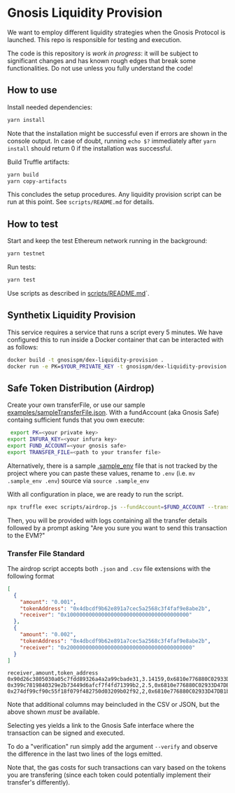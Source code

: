 # Gnosis Liquidity Provision

We want to employ different liquidity strategies when the Gnosis Protocol is launched.
This repo is responsible for testing and execution.

The code is this repository is _work in progress_: it will be subject to significant changes and has known rough edges that break some functionalities.
Do not use unless you fully understand the code!

## How to use

Install needed dependencies:

```sh
yarn install
```

Note that the installation might be successful even if errors are shown in the console output.
In case of doubt, running `echo $?` immediately after `yarn install` should return 0 if the installation was successful.

Build Truffle artifacts:

```sh
yarn build
yarn copy-artifacts
```

This concludes the setup procedures.
Any liquidity provision script can be run at this point.
See `scripts/README.md` for details.

## How to test

Start and keep the test Ethereum network running in the background:

```sh
yarn testnet
```

Run tests:

```sh
yarn test
```

Use scripts as described in [scripts/README.md](scripts/README.md)`.

## Synthetix Liquidity Provision

This service requires a service that runs a script every 5 minutes. We have configured this to run inside a Docker container that can be interacted with as follows:

```sh
docker build -t gnosispm/dex-liquidity-provision .
docker run -e PK=$YOUR_PRIVATE_KEY -t gnosispm/dex-liquidity-provision:latest "truffle exec scripts/synthetix/facilitate_trade.js --network rinkeby"
```

## Safe Token Distribution (Airdrop)

Create your own transferFile, or use our sample [examples/sampleTransferFile.json](examples/sampleTransferFile.json).
With a fundAccount (aka Gnosis Safe) containg sufficient funds that you own execute:

```sh
 export PK=<your private key>
export INFURA_KEY=<your infura key>
export FUND_ACCOUNT=<your gnosis safe>
export TRANSFER_FILE=<path to your transfer file>
```

Alternatively, there is a sample [.sample_env](.sample_env) file that is not tracked by the project where you can paste these values, rename to `.env` (i.e. `mv .sample_env .env`) source via `source .sample_env`

With all configuration in place, we are ready to run the script.

```sh
npx truffle exec scripts/airdrop.js --fundAccount=$FUND_ACCOUNT --transferFile=$TRANSFER_FILE --network=$NETWORK_NAME
```

Then, you will be provided with logs containing all the transfer details followed by a prompt asking "Are you sure you want to send this transaction to the EVM?"

### Transfer File Standard

The airdrop script accepts both `.json` and `.csv` file extensions with the following format

```json
[
  {
    "amount": "0.001",
    "tokenAddress": "0x4dbcdf9b62e891a7cec5a2568c3f4faf9e8abe2b",
    "receiver": "0x100000000000000000000000000000000000000"
  },
  {
    "amount": "0.002",
    "tokenAddress": "0x4dbcdf9b62e891a7cec5a2568c3f4faf9e8abe2b",
    "receiver": "0x2000000000000000000000000000000000000000"
  }
]
```

```csv
receiver,amount,token_address
0x90d26c3805030a05c7fdd89326a4a2a99cbade31,3.14159,0x6810e776880C02933D47DB1b9fc05908e5386b96
0x399c7819840329e2b73449d6afcf7f4fd71399b2,2.5,0x6810e776880C02933D47DB1b9fc05908e5386b96
0x274df99cf90c55f18f079f482750d03209b02f92,2,0x6810e776880C02933D47DB1b9fc05908e5386b96
```

Note that additional columns may beincluded in the CSV or JSON, but the above shown _must_ be available.

Selecting yes yields a link to the Gnosis Safe interface where the transaction can be signed and executed.

To do a "verification" run simply add the argument `--verify` and observe the difference in the last two lines of the logs emitted.

Note that, the gas costs for such transactions can vary based on the tokens you are transfering (since each token could potentially implement their transfer's differently).
